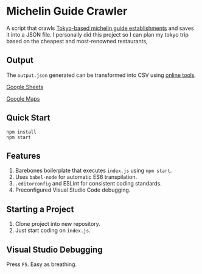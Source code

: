 # Michelin Guide Crawler

A script that crawls [Tokyo-based michelin guide establishments](https://gm.gnavi.co.jp/restaurant/list/tokyo/) and saves it into a JSON file. I personally did this project so I can plan my tokyo trip based on the cheapest and most-renowned restaurants,

## Output

The `output.json` generated can be transformed into CSV using [online tools](https://json-csv.com/).

[Google Sheets](https://docs.google.com/spreadsheets/d/12Yh4wtLR-L7r2DLmJc_7HJH4QmV4e4rQjJlKybv-K_k/edit?usp=sharing)

[Google Maps](https://drive.google.com/open?id=1WwcUA4UyztO77BdMVrtYHmcc7NGtRw5L&usp=sharing)

## Quick Start

```shell
npm install
npm start
```

## Features
1. Barebones boilerplate that executes `index.js` using `npm start`.
1. Uses `babel-node` for automatic ES6 transpilation.
1. `.editorconfig` and ESLint for consistent coding standards.
1. Preconfigured Visual Studio Code debugging.

## Starting a Project
1. Clone project into new repository.
1. Just start coding on `index.js`.

## Visual Studio Debugging
Press `F5`. Easy as breathing.

